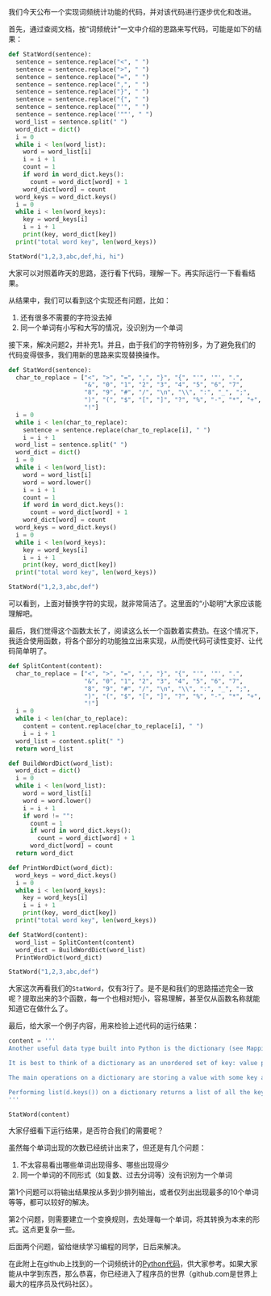 
我们今天公布一个实现词频统计功能的代码，并对该代码进行逐步优化和改进。


首先，通过查阅文档，按“词频统计”一文中介绍的思路来写代码，可能是如下的结果：

```py
def StatWord(sentence):
  sentence = sentence.replace("<", " ")
  sentence = sentence.replace(">", " ")
  sentence = sentence.replace("=", " ")
  sentence = sentence.replace(",", " ")
  sentence = sentence.replace("}", " ")
  sentence = sentence.replace("{", " ")
  sentence = sentence.replace("'", " ")
  sentence = sentence.replace('""', " ")
  word_list = sentence.split(" ")
  word_dict = dict()
  i = 0
  while i < len(word_list):
    word = word_list[i]
    i = i + 1
    count = 1
    if word in word_dict.keys():
      count = word_dict[word] + 1
    word_dict[word] = count
  word_keys = word_dict.keys()
  i = 0
  while i < len(word_keys):
    key = word_keys[i]
    i = i + 1
    print(key, word_dict[key])
  print("total word key", len(word_keys))

StatWord("1,2,3,abc,def,hi, hi")
```

大家可以对照着昨天的思路，逐行看下代码，理解一下。再实际运行一下看看结果。

从结果中，我们可以看到这个实现还有问题，比如：

1. 还有很多不需要的字符没去掉
2. 同一个单词有小写和大写的情况，没识别为一个单词

接下来，解决问题2，并补充1。并且，由于我们的字符特别多，为了避免我们的代码变得很多，我们用新的思路来实现替换操作。

```py
def StatWord(sentence):
  char_to_replace = ["<", ">", "=", ",", "}", "{", "'", '"', ".",
                     "&", "0", "1", "2", "3", "4", "5", "6", "7",
                     "8", "9", "#", "/", "\n", "\\", ":", "_", ";",
                     ")", "(", "$", "[", "]", "?", "%", "-", "*", "+",
                     "!"]
  i = 0
  while i < len(char_to_replace):
    sentence = sentence.replace(char_to_replace[i], " ")
    i = i + 1
  word_list = sentence.split(" ")
  word_dict = dict()
  i = 0
  while i < len(word_list):
    word = word_list[i]
    word = word.lower()
    i = i + 1
    count = 1
    if word in word_dict.keys():
      count = word_dict[word] + 1
    word_dict[word] = count
  word_keys = word_dict.keys()
  i = 0
  while i < len(word_keys):
    key = word_keys[i]
    i = i + 1
    print(key, word_dict[key])
  print("total word key", len(word_keys))

StatWord("1,2,3,abc,def")
```

可以看到，上面对替换字符的实现，就非常简洁了。这里面的“小聪明”大家应该能理解吧。

最后，我们觉得这个函数太长了，阅读这么长一个函数着实费劲。在这个情况下，我适合使用函数，将各个部分的功能独立出来实现，从而使代码可读性变好、让代码简单明了。

```py
def SplitContent(content):
  char_to_replace = ["<", ">", "=", ",", "}", "{", "'", '"', ".",
                     "&", "0", "1", "2", "3", "4", "5", "6", "7",
                     "8", "9", "#", "/", "\n", "\\", ":", "_", ";",
                     ")", "(", "$", "[", "]", "?", "%", "-", "*", "+",
                     "!"]
  i = 0
  while i < len(char_to_replace):
    content = content.replace(char_to_replace[i], " ")
    i = i + 1
  word_list = content.split(" ")
  return word_list

def BuildWordDict(word_list):
  word_dict = dict()
  i = 0
  while i < len(word_list):
    word = word_list[i]
    word = word.lower()
    i = i + 1
    if word != "":
      count = 1
      if word in word_dict.keys():
        count = word_dict[word] + 1
      word_dict[word] = count
  return word_dict

def PrintWordDict(word_dict):
  word_keys = word_dict.keys()
  i = 0
  while i < len(word_keys):
    key = word_keys[i]
    i = i + 1
    print(key, word_dict[key])
  print("total word key", len(word_keys))

def StatWord(content):
  word_list = SplitContent(content)
  word_dict = BuildWordDict(word_list)
  PrintWordDict(word_dict)

StatWord("1,2,3,abc,def")
```

大家这次再看我们的`StatWord`，仅有3行了。是不是和我们的思路描述完全一致呢？提取出来的3个函数，每一个也相对短小，容易理解，甚至仅从函数名称就能知道它在做什么了。

最后，给大家一个例子内容，用来检验上述代码的运行结果：

```py
content = '''
Another useful data type built into Python is the dictionary (see Mapping Types - dict). Dictionaries are sometimes found in other languages as "associative memories" or "associative arrays". Unlike sequences, which are indexed by a range of numbers, dictionaries are indexed by keys, which can be any immutable type; strings and numbers can always be keys. Tuples can be used as keys if they contain only strings, numbers, or tuples; if a tuple contains any mutable object either directly or indirectly, it cannot be used as a key. You can't use lists as keys, since lists can be modified in place using index assignments, slice assignments, or methods like append() and extend().

It is best to think of a dictionary as an unordered set of key: value pairs, with the requirement that the keys are unique (within one dictionary). A pair of braces creates an empty dictionary: {}. Placing a comma-separated list of key:value pairs within the braces adds initial key:value pairs to the dictionary; this is also the way dictionaries are written on output.

The main operations on a dictionary are storing a value with some key and extracting the value given the key. It is also possible to delete a key:value pair with del. If you store using a key that is already in use, the old value associated with that key is forgotten. It is an error to extract a value using a non-existent key.

Performing list(d.keys()) on a dictionary returns a list of all the keys used in the dictionary, in arbitrary order (if you want it sorted, just use sorted(d.keys()) instead). [2] To check whether a single key is in the dictionary, use the in keyword.
'''

StatWord(content)
```

大家仔细看下运行结果，是否符合我们的需要呢？

虽然每个单词出现的次数已经统计出来了，但还是有几个问题：

1. 不太容易看出哪些单词出现得多、哪些出现得少
2. 同一个单词的不同形式（如复数、过去分词等）没有识别为一个单词

第1个问题可以将输出结果按从多到少排列输出，或者仅列出出现最多的10个单词等等，都可以较好的解决。

第2个问题，则需要建立一个变换规则，去处理每一个单词，将其转换为本来的形式。这点更复杂一些。

后面两个问题，留给继续学习编程的同学，日后来解决。

在此附上在github上找到的一个词频统计的[Python代码](https://github.com/Enaunimes/freeq)，供大家参考。如果大家能从中学到东西，那么恭喜，你已经进入了程序员的世界（github.com是世界上最大的程序员及代码社区）。

